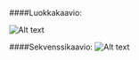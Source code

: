 ####Luokkakaavio:


![Alt text](http://yuml.me/40420ada "Luokkakaavio")

####Sekvenssikaavio:
![Alt text](https://www.websequencediagrams.com/cgi-bin/cdraw?lz=dGl0bGUgSGFobW9uIGtvbnRyb2xsb2ludGkKCkdhbWUtPlN0aWNrbWFuOiBuZXcgAAYIKCk7ABkHQmxvABULAAYIABYKS2V5bWFuYWdlcgA8BgAGCgA6CkdhbWVTdGF0ZQBfBgAGCSgAdQgsAEwNAIELCABPDmdldElucHV0KCJLZXlbQV0iKTsKAHMKLQCBPgxyZXR1cm4gcwCBVAdKdW1wAIFJCACBAgUAgQwGOiB0aWNrAAQVcmVuZACBOwYKCgoKCgoK&s=napkin "Sekvenssikaavio")

